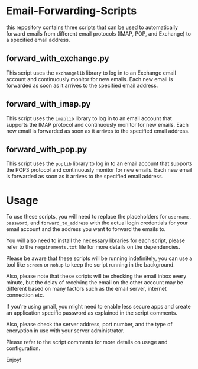 # Email-Forwarding-Scripts
this repository contains three scripts that can be used to automatically forward emails from different email protocols (IMAP, POP, and Exchange) to a specified email address.

## forward_with_exchange.py
This script uses the `exchangelib` library to log in to an Exchange email account and continuously monitor for new emails. Each new email is forwarded as soon as it arrives to the specified email address.

## forward_with_imap.py
This script uses the `imaplib` library to log in to an email account that supports the IMAP protocol and continuously monitor for new emails. Each new email is forwarded as soon as it arrives to the specified email address.

## forward_with_pop.py
This script uses the `poplib` library to log in to an email account that supports the POP3 protocol and continuously monitor for new emails. Each new email is forwarded as soon as it arrives to the specified email address.

# Usage 
To use these scripts, you will need to replace the placeholders for `username`, `password`, and `forward_to_address` with the actual login credentials for your email account and the address you want to forward the emails to.

You will also need to install the necessary libraries for each script, please refer to the `requirements.txt` file for more details on the dependencies.

Please be aware that these scripts will be running indefinitely, you can use a tool like `screen` or `nohup` to keep the script running in the background.

Also, please note that these scripts will be checking the email inbox every minute, but the delay of receiving the email on the other account may be different based on many factors such as the email server, internet connection etc.

If you're using gmail, you might need to enable less secure apps and create an application specific password as explained in the script comments.

Also, please check the server address, port number, and the type of encryption in use with your server administrator.

Please refer to the script comments for more details on usage and configuration.

Enjoy!
